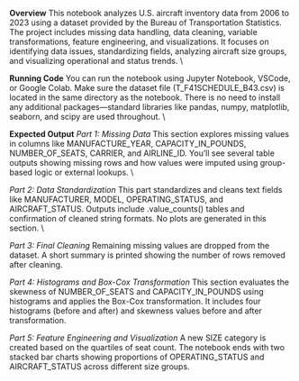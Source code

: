 **Overview**
This notebook analyzes U.S. aircraft inventory data from 2006 to 2023 using a dataset provided by the Bureau of Transportation Statistics. The project includes missing data handling, data cleaning, variable transformations, feature engineering, and visualizations. It focuses on identifying data issues, standardizing fields, analyzing aircraft size groups, and visualizing operational and status trends. \\

**Running Code**
You can run the notebook using Jupyter Notebook, VSCode, or Google Colab. Make sure the dataset file (T_F41SCHEDULE_B43.csv) is located in the same directory as the notebook. There is no need to install any additional packages—standard libraries like pandas, numpy, matplotlib, seaborn, and scipy are used throughout. \\

**Expected Output**
*Part 1: Missing Data*
This section explores missing values in columns like MANUFACTURE_YEAR, CAPACITY_IN_POUNDS, NUMBER_OF_SEATS, CARRIER, and AIRLINE_ID. You’ll see several table outputs showing missing rows and how values were imputed using group-based logic or external lookups. \\

*Part 2: Data Standardization*
This part standardizes and cleans text fields like MANUFACTURER, MODEL, OPERATING_STATUS, and AIRCRAFT_STATUS. Outputs include .value_counts() tables and confirmation of cleaned string formats. No plots are generated in this section. \\

*Part 3: Final Cleaning*
Remaining missing values are dropped from the dataset. A short summary is printed showing the number of rows removed after cleaning.

*Part 4: Histograms and Box-Cox Transformation*
This section evaluates the skewness of NUMBER_OF_SEATS and CAPACITY_IN_POUNDS using histograms and applies the Box-Cox transformation. It includes four histograms (before and after) and skewness values before and after transformation.

*Part 5: Feature Engineering and Visualization*
A new SIZE category is created based on the quartiles of seat count. The notebook ends with two stacked bar charts showing proportions of OPERATING_STATUS and AIRCRAFT_STATUS across different size groups.
